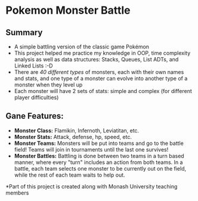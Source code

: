 # Pokemon Monster Battle

## Summary

- A simple battling version of the classic game Pokémon
- This project helped me practice my knowledge in OOP, time complexity analysis as well as data structures: Stacks, Queues, List ADTs, and Linked Lists :-D
- There are _40 different types_ of monsters, each with their own names and stats, and one type of a monster can evolve into another type of a monster when they level up
- Each monster will have 2 sets of stats: simple and complex (for different player difficulties)

## Gane Features:

- **Monster Class:** Flamikin, Infernoth, Leviatitan, etc.
- **Monster Stats:** Attack, defense, hp, speed, etc.
- **Monster Teams:** Monsters will be put into teams and go to the battle field! Teams will join in tournaments until the last one survives!
- **Monster Battles:** Battling is done between two teams in a turn based manner, where every "turn" includes an action from both teams. In a battle, each team selects one monster to be currently out on the field, while the rest of each team waits to help out.

*Part of this project is created along with Monash University teaching members
